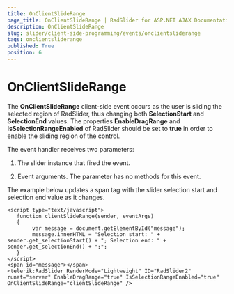 ```yaml
---
title: OnClientSlideRange
page_title: OnClientSlideRange | RadSlider for ASP.NET AJAX Documentation
description: OnClientSlideRange
slug: slider/client-side-programming/events/onclientsliderange
tags: onclientsliderange
published: True
position: 6
---
```


# OnClientSlideRange

The **OnClientSlideRange** client-side event occurs as the user is sliding the selected region of RadSlider, thus changing both **SelectionStart** and **SelectionEnd** values. The properties **EnableDragRange**	and **IsSelectionRangeEnabled** of RadSlider should be set to **true** in order to enable the sliding region of the control.

The event handler receives two parameters:

1. The slider instance that fired the event.

1. Event arguments. The parameter has no methods for this event.

The example below updates a span tag with the slider selection start and selection end value as it changes.

````ASP.NET
<script type="text/javascript">
   function clientSlideRange(sender, eventArgs)
   {
		var message = document.getElementById("message");
		message.innerHTML = "Selection start: " + sender.get_selectionStart() + "; Selection end: " + sender.get_selectionEnd() + ";";
   }
</script>
<span id="message"></span>
<telerik:RadSlider RenderMode="Lightweight" ID="RadSlider2" runat="server" EnableDragRange="true" IsSelectionRangeEnabled="true" OnClientSlideRange="clientSlideRange" />
````


